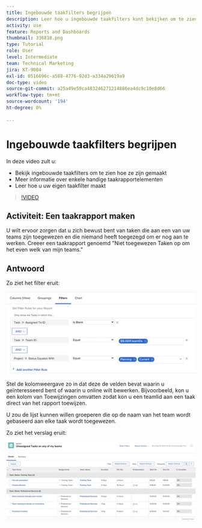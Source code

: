 ```yaml
---
title: Ingebouwde taakfilters begrijpen
description: Leer hoe u ingebouwde taakfilters kunt bekijken om te zien hoe ze zijn gemaakt en hoe u uw eigen taakfilter kunt maken in Workfront.
activity: use
feature: Reports and Dashboards
thumbnail: 336818.png
type: Tutorial
role: User
level: Intermediate
team: Technical Marketing
jira: KT-9084
exl-id: 0516696c-a588-4776-92d3-a334a29619a9
doc-type: video
source-git-commit: a25a49e59ca483246271214886ea4dc9c10e8d66
workflow-type: tm+mt
source-wordcount: '194'
ht-degree: 0%

---
```


# Ingebouwde taakfilters begrijpen

In deze video zult u:

* Bekijk ingebouwde taakfilters om te zien hoe ze zijn gemaakt
* Meer informatie over enkele handige taakrapportelementen
* Leer hoe u uw eigen taakfilter maakt

>[!VIDEO](https://video.tv.adobe.com/v/336818/?quality=12&learn=on)

## Activiteit: Een taakrapport maken

U wilt ervoor zorgen dat u zich bewust bent van taken die aan een van uw teams zijn toegewezen en die niemand heeft toegezegd om er nog aan te werken. Creeer een taakrapport genoemd &quot;Niet toegewezen Taken op om het even welk van mijn teams.&quot;

## Antwoord

Zo ziet het filter eruit:

![Een afbeelding van het scherm om een taakfilter te maken](assets/opening-built-in-task-filters-1.png)

Stel de kolomweergave zo in dat deze de velden bevat waarin u geïnteresseerd bent of waarin u online wilt bewerken. Bijvoorbeeld, kon u een kolom van Toewijzingen omvatten zodat kon u een teamlid aan een taak direct van het rapport toewijzen.

U zou de lijst kunnen willen groeperen die op de naam van het team wordt gebaseerd aan elke taak wordt toegewezen.

Zo ziet het verslag eruit:

![Een afbeelding van een taakrapport](assets/opening-built-in-task-filters-2.png)
